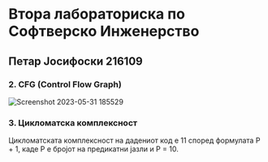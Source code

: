 # Втора лабораториска по Софтверско Инженерство

## **Петар Јосифоски 216109**

### **2. CFG (Control Flow Graph)**
![Screenshot 2023-05-31 185529](https://github.com/XpertPetar/SI_2023_lab2_216109/assets/92750318/c12971a6-1136-4cef-b7bf-80d64677c1fe)

### **3. Цикломатска комплексност**
Цикломатската комплексност на дадениот код е 11 според формулата P + 1, каде P е бројот на предикатни јазли и P = 10. 


